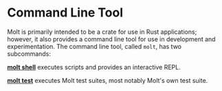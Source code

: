 # Command Line Tool

Molt is primarily intended to be a crate for use in Rust applications; however,
it also provides a command line tool for use in development and experimentation.
The command line tool, called `molt`, has two subcommands:

[**molt shell**](./molt_shell.md) executes scripts and provides an
interactive REPL.

[**molt test**](./molt_test.md) executes Molt test suites, most notably
Molt's own test suite.
